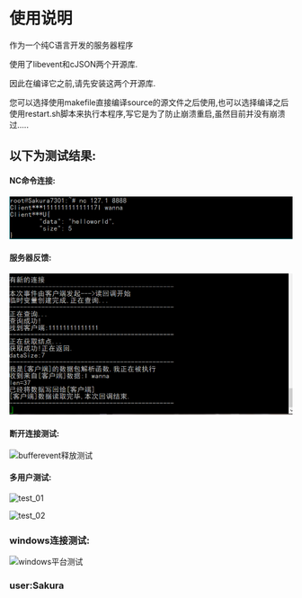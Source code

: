 # 使用说明

作为一个纯C语言开发的服务器程序

使用了libevent和cJSON两个开源库.

因此在编译它之前,请先安装这两个开源库.

​	您可以选择使用makefile直接编译source的源文件之后使用,也可以选择编译之后使用restart.sh脚本来执行本程序,写它是为了防止崩溃重启,虽然目前并没有崩溃过.....

## 以下为测试结果:

#### NC命令连接:

 ![image](https://github.com/Sakura7301/IOT_Server/blob/master/image/1.png)
#### 服务器反馈:

![image](https://github.com/Sakura7301/IOT_Server/blob/master/image/2.png)

#### 断开连接测试:

![bufferevent释放测试](C:\Users\Sakura\Desktop\日志\IOT服务器项目\IOTserver\image\bufferevent释放测试.png)

#### 多用户测试:

![test_01](C:\Users\Sakura\Desktop\日志\IOT服务器项目\IOTserver\image\test_01.png)

![test_02](C:\Users\Sakura\Desktop\日志\IOT服务器项目\IOTserver\image\test_02.png)

### windows连接测试:

![windows平台测试](C:\Users\Sakura\Desktop\日志\IOT服务器项目\IOTserver\image\windows平台测试.png)



### user:Sakura
